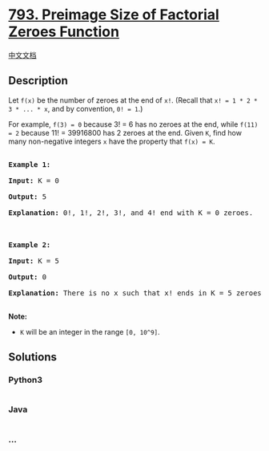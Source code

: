 # [793. Preimage Size of Factorial Zeroes Function](https://leetcode.com/problems/preimage-size-of-factorial-zeroes-function)

[中文文档](/solution/0700-0799/0793.Preimage%20Size%20of%20Factorial%20Zeroes%20Function/README.md)

## Description

<p>Let <code>f(x)</code> be the number of zeroes at the end of <code>x!</code>. (Recall that <code>x! = 1 * 2 * 3 * ... * x</code>, and by convention, <code>0! = 1</code>.)</p>

<p>For example, <code>f(3) = 0</code> because 3! = 6 has no zeroes at the end, while <code>f(11) = 2</code> because 11! = 39916800 has 2 zeroes at the end. Given <code>K</code>, find how many non-negative integers <code>x</code> have the property that <code>f(x) = K</code>.</p>

<pre>

<strong>Example 1:</strong>

<strong>Input:</strong> K = 0

<strong>Output:</strong> 5

<strong>Explanation:</strong> 0!, 1!, 2!, 3!, and 4! end with K = 0 zeroes.



<strong>Example 2:</strong>

<strong>Input:</strong> K = 5

<strong>Output:</strong> 0

<strong>Explanation:</strong> There is no x such that x! ends in K = 5 zeroes.

</pre>

<p><strong>Note:</strong></p>

<ul>
    <li><code>K</code> will be an integer in the range <code>[0, 10^9]</code>.</li>
</ul>

## Solutions

<!-- tabs:start -->

### **Python3**

```python

```

### **Java**

```java

```

### **...**

```

```

<!-- tabs:end -->
